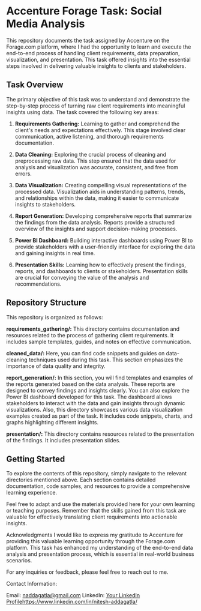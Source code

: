 <h1>Accenture Forage Task: Social Media Analysis</h1>

This repository documents the task assigned by Accenture on the Forage.com platform, where I had the opportunity to learn and execute the end-to-end process of handling client requirements, data preparation, visualization, and presentation. This task offered insights into the essential steps involved in delivering valuable insights to clients and stakeholders.

<h2>Task Overview</h2>
The primary objective of this task was to understand and demonstrate the step-by-step process of turning raw client requirements into meaningful insights using data. The task covered the following key areas:

1. <b>Requirements Gathering:</b> Learning to gather and comprehend the client's needs and expectations effectively. This stage involved clear communication, active listening, and thorough requirements documentation.

2. <b>Data Cleaning:</b> Exploring the crucial process of cleaning and preprocessing raw data. This step ensured that the data used for analysis and visualization was accurate, consistent, and free from errors.

3. <b>Data Visualization:</b> Creating compelling visual representations of the processed data. Visualization aids in understanding patterns, trends, and relationships within the data, making it easier to communicate insights to stakeholders.

4. <b>Report Generation:</b> Developing comprehensive reports that summarize the findings from the data analysis. Reports provide a structured overview of the insights and support decision-making processes.

5. <b>Power BI Dashboard:</b> Building interactive dashboards using Power BI to provide stakeholders with a user-friendly interface for exploring the data and gaining insights in real time.

6. <b>Presentation Skills:</b> Learning how to effectively present the findings, reports, and dashboards to clients or stakeholders. Presentation skills are crucial for conveying the value of the analysis and recommendations.

<h2>Repository Structure</h2>
This repository is organized as follows:

<b>requirements_gathering/:</b> This directory contains documentation and resources related to the process of gathering client requirements. It includes sample templates, guides, and notes on effective communication.

<b>cleaned_data/:</b> Here, you can find code snippets and guides on data-cleaning techniques used during this task. This section emphasizes the importance of data quality and integrity.

<b>report_generation/:</b> In this section, you will find templates and examples of the reports generated based on the data analysis. These reports are designed to convey findings and insights clearly. You can also explore the Power BI dashboard developed for this task. The dashboard allows stakeholders to interact with the data and gain insights through dynamic visualizations. Also, this directory showcases various data visualization examples created as part of the task. It includes code snippets, charts, and graphs highlighting different insights.

<b>presentation/:</b> This directory contains resources related to the presentation of the findings. It includes presentation slides.

<h2>Getting Started</h2>
To explore the contents of this repository, simply navigate to the relevant directories mentioned above. Each section contains detailed documentation, code samples, and resources to provide a comprehensive learning experience.

Feel free to adapt and use the materials provided here for your own learning or teaching purposes. Remember that the skills gained from this task are valuable for effectively translating client requirements into actionable insights.

Acknowledgments
I would like to express my gratitude to Accenture for providing this valuable learning opportunity through the Forage.com platform. This task has enhanced my understanding of the end-to-end data analysis and presentation process, which is essential in real-world business scenarios.

For any inquiries or feedback, please feel free to reach out to me.

Contact Information:

Email: naddagatla@gmail.com
LinkedIn: [Your LinkedIn Profile](https://www.linkedin.com/in/nitesh-addagatla/)https://www.linkedin.com/in/nitesh-addagatla/

